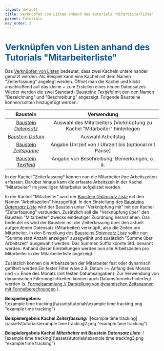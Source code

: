 ```yaml
---
layout: default
title: Verknüpfen von Listen anhand des Tutorials "Mitarbeiterliste"
parent: Tutorials
nav_order: 3
---
```


# <span style="color:#0b5394">**Verknüpfen von Listen anhand des Tutorials "Mitarbeiterliste"**</span>

Das
[Verknüpfen von Listen](/docs/link-lists.html "Verknüpfen von Listen")
bedeutet, dass zwei Kacheln untereinander genutzt werden. Als Beispiel kann eine Kachel mit dem Namen
"Zeiterfassung" angelegt werden. Öffnet man die Kachel und klickt anschließend auf das kleine + zum
Erstellen eines neuen Datensatzes. Wieder werden die zwei Standard-
[Bausteine *Textfeld*](/docs/record-spec-settings/grand-childs-form/text.html)
mit den den Namen "Bezeichnung" und "Beschreibung" angezeigt. Folgende Bausteine können/sollten hinzugefügt werden:

| Baustein                                  | Verwendung
|:------:                                   |:------:
| [Baustein *Datensatz*](/docs/record-spec-settings/grand-child-expanded/record.html)                      | Auswahl des Mitarbeiters (Verknüpfung zu Kachel "Mitarbeiter" hinterlegen
| [Baustein *Datum*](/docs/record-spec-settings/grand-childs-form/date.html)                          | Auswahl Arbeitstag
| [Baustein *Zeitspanne*](/docs/record-spec-settings/grand-childs-form/interval.html)                     | Angabe Uhrzeit von / Uhrzeit bis (optional mit Pause)
| [Baustein *Textfeld*](/docs/record-spec-settings/grand-childs-form/text.html)                       | Angabe von Beschreibung, Bemerkungen, o. ä.

In der Kachel "Zeiterfassung* können nun die Mitarbeiter ihre Arbeitszeiten erfassen. Darüber hinaus kann die erfasste
Arbeitszeit in der Kachel "Mitarbeiter" im jeweiligen Mitarbeiter aufgelistet werden.

In der Kachel "Mitarbeiter" wird der
[Baustein *Datensatz Liste*](/docs/record-spec-settings/grand-child-expanded/record-list.html)
mit den Namen "Arbeitszeiten" hinzugefügt. In den Einstellung des
[Bausteins *Datensatz Liste*](/docs/record-spec-settings/grand-child-expanded/record-list.html)
wird der Baustein unter "Verknüpfung mit" mit der Kachel "Zeiterfassung" verbunden. Zusätzlich soll die "Verknüpfung
über" den Baustein "Mitarbeiter" zwecks eindeutiger Zuordnung heranziehen. Das bedeutet es wird der Baustein mit der
Zeiterfassung über den aktuell aufgerufenen Datensatz (Mitarbeiter) verknüpft, also die Zeiten pro Mitarbeiter.
In den Einstellung des
[Bausteins *Datensatz Liste*](/docs/record-spec-settings/grand-child-expanded/record-list.html)
sollte nun "Summe statt Anzahl anzeigen" ausegwählt und zusätzlich "Summe über Arbeitszeit" ausgewählt werden. Das
Summen Suffix könnte Std. benannt werden. Anhand dieser Einstellungen werden nun alle Arbeitszeiten pro Mitarbeiter
in der Mitarbeiterliste angezeigt.

Zusätzlich können die Arbeitszeiten der Mitarbeiter fest oder dynamisch gefiltert werden.Ein fester Filter wäre z.B.
Datum >= Anfang des Monats und <= Ende des Monats (mit festen Datumsangaben). Zur Verwendung von dynamischen Filtermöglichkeiten
können auch Datumsformeln hinterlegt werden (s.
[Formelsammlung // Darstellung von dynamischen Zeitspannen mit Formelberechnungen](/docs/formulary/childs/formula%20date.html#darstellungen-von-dynamischen-zeitspannen-mit-formelberechnungen "Formelsammlung // Darstellung von dynamischen Zeitspannen mit Formelberechnungen")
).

**Beispielergebnis:**  
![example time tracking](\assets\tutorials\example time tracking.png "example time tracking")

**Beispielergebnis Kachel *Zeiterfassung:***
![example time tracking](\assets\tutorials\example time tracking2.png "example time tracking")

**Beispielergebnis Kachel *Mitarbeiter* mit Baustein *Datensatz Liste*:**
![example time tracking](\assets\tutorials\example time tracking3.png "example time tracking")